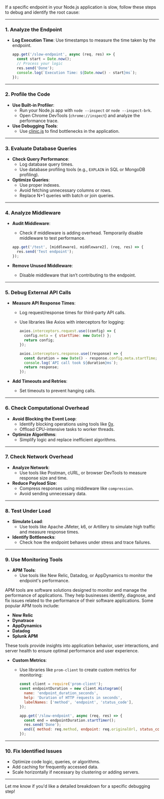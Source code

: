 
If a specific endpoint in your Node.js application is slow, follow these steps to debug and identify the root cause:

---

### **1. Analyze the Endpoint**

- **Log Execution Time**: Use timestamps to measure the time taken by the endpoint.
    
    ```javascript
    app.get('/slow-endpoint', async (req, res) => {
      const start = Date.now();
      // Process your logic
      res.send('Done');
      console.log(`Execution Time: ${Date.now() - start}ms`);
    });
    ```
    

---

### **2. Profile the Code**

- **Use Built-in Profiler**:
    - Run your Node.js app with `node --inspect` or `node --inspect-brk`.
    - Open Chrome DevTools (`chrome://inspect`) and analyze the performance trace.
- **Use Debugging Tools**:
    - Use [clinic.js](https://clinicjs.org/) to find bottlenecks in the application.

---

### **3. Evaluate Database Queries**

- **Check Query Performance**:
    - Log database query times.
    - Use database profiling tools (e.g., `EXPLAIN` in SQL or MongoDB profiling).
- **Optimize Queries**:
    - Use proper indexes.
    - Avoid fetching unnecessary columns or rows.
    - Replace N+1 queries with batch or join queries.

---

### **4. Analyze Middleware**

- **Audit Middleware**:
    
    - Check if middleware is adding overhead. Temporarily disable middleware to test performance.
    
    ```javascript
    app.get('/test', [middleware1, middleware2], (req, res) => {
      res.send('Test endpoint');
    });
    ```
    
- **Remove Unused Middleware**:
    - Disable middleware that isn’t contributing to the endpoint.

---

### **5. Debug External API Calls**

- **Measure API Response Times**:
    - Log request/response times for third-party API calls.
    - Use libraries like Axios with interceptors for logging:
        
        ```javascript
        axios.interceptors.request.use((config) => {
          config.meta = { startTime: new Date() };
          return config;
        });
        
        axios.interceptors.response.use((response) => {
          const duration = new Date() - response.config.meta.startTime;
          console.log(`API call took ${duration}ms`);
          return response;
        });
        ```
        
- **Add Timeouts and Retries**:
    - Set timeouts to prevent hanging calls.

---

### **6. Check Computational Overhead**

- **Avoid Blocking the Event Loop**:
    - Identify blocking operations using tools like [0x](https://github.com/davidmarkclements/0x).
    - Offload CPU-intensive tasks to worker threads.
- **Optimize Algorithms**:
    - Simplify logic and replace inefficient algorithms.

---

### **7. Check Network Overhead**

- **Analyze Network**:
    - Use tools like Postman, cURL, or browser DevTools to measure response size and time.
- **Reduce Payload Size**:
    - Compress responses using middleware like `compression`.
    - Avoid sending unnecessary data.

---

### **8. Test Under Load**

- **Simulate Load**:
    - Use tools like Apache JMeter, k6, or Artillery to simulate high traffic and measure response times.
- **Identify Bottlenecks**:
    - Check how the endpoint behaves under stress and trace failures.

---

### **9. Use Monitoring Tools**

- **APM Tools**:
    - Use tools like New Relic, Datadog, or AppDynamics to monitor the endpoint's performance.

APM tools are software solutions designed to monitor and manage the performance of applications. They help businesses identify, diagnose, and fix issues related to the performance of their software applications. Some popular APM tools include:

- **New Relic**
- **Dynatrace**
- **AppDynamics**
- **Datadog**
- **Splunk APM**

These tools provide insights into application behavior, user interactions, and server health to ensure optimal performance and user experience.

- **Custom Metrics**:
    - Use libraries like `prom-client` to create custom metrics for monitoring:
        
        ```javascript
        const client = require('prom-client');
        const endpointDuration = new client.Histogram({
          name: 'endpoint_duration_seconds',
          help: 'Duration of HTTP requests in seconds',
          labelNames: ['method', 'endpoint', 'status_code'],
        });
        
        app.get('/slow-endpoint', async (req, res) => {
          const end = endpointDuration.startTimer();
          res.send('Done');
          end({ method: req.method, endpoint: req.originalUrl, status_code: res.statusCode });
        });
        ```
        



---

### **10. Fix Identified Issues**

- Optimize code logic, queries, or algorithms.
- Add caching for frequently accessed data.
- Scale horizontally if necessary by clustering or adding servers.

---

Let me know if you'd like a detailed breakdown for a specific debugging step!
